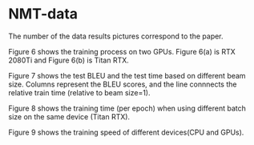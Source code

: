 # NMT-data
The number of the data results pictures correspond to the paper.

Figure 6 shows the training process on two GPUs. Figure 6(a) is RTX 2080Ti and Figure 6(b) is Titan RTX.

Figure 7 shows the test BLEU and the test time based on different beam size. 
Columns represent the BLEU scores, and the line connnects the relative train time (relative to beam size=1).

Figure 8 shows the training time (per epoch) when using different batch size on the same device (Titan RTX).

Figure 9 shows the training speed of different devices(CPU and GPUs).
